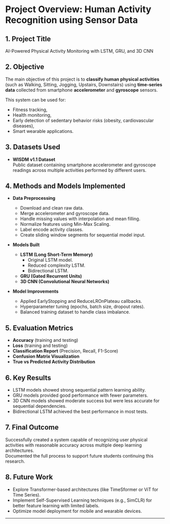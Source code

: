 # Project Overview: Human Activity Recognition using Sensor Data

## 1. Project Title
AI-Powered Physical Activity Monitoring with LSTM, GRU, and 3D CNN

## 2. Objective
The main objective of this project is to **classify human physical activities** (such as Walking, Sitting, Jogging, Upstairs, Downstairs) using **time-series data** collected from smartphone **accelerometer** and **gyroscope** sensors.

This system can be used for:
- Fitness tracking,
- Health monitoring,
- Early detection of sedentary behavior risks (obesity, cardiovascular diseases),
- Smart wearable applications.

## 3. Datasets Used
- **WISDM v1.1 Dataset**  
Public dataset containing smartphone accelerometer and gyroscope readings across multiple activities performed by different users.

## 4. Methods and Models Implemented
- **Data Preprocessing**
  - Download and clean raw data.
  - Merge accelerometer and gyroscope data.
  - Handle missing values with interpolation and mean filling.
  - Normalize features using Min-Max Scaling.
  - Label encode activity classes.
  - Create sliding window segments for sequential model input.

- **Models Built**
  - **LSTM (Long Short-Term Memory)**
    - Original LSTM model.
    - Reduced complexity LSTM.
    - Bidirectional LSTM.
  - **GRU (Gated Recurrent Units)**
  - **3D CNN (Convolutional Neural Networks)**

- **Model Improvements**
  - Applied EarlyStopping and ReduceLROnPlateau callbacks.
  - Hyperparameter tuning (epochs, batch size, dropout rates).
  - Balanced training dataset to handle class imbalance.

## 5. Evaluation Metrics
- **Accuracy** (training and testing)
- **Loss** (training and testing)
- **Classification Report** (Precision, Recall, F1-Score)
- **Confusion Matrix Visualization**
- **True vs Predicted Activity Distribution**

## 6. Key Results
- LSTM models showed strong sequential pattern learning ability.
- GRU models provided good performance with fewer parameters.
- 3D CNN models showed moderate success but were less accurate for sequential dependencies.
- Bidirectional LSTM achieved the best performance in most tests.

## 7. Final Outcome
Successfully created a system capable of recognizing user physical activities with reasonable accuracy across multiple deep learning architectures.  
Documented the full process to support future students continuing this research.

## 8. Future Work
- Explore Transformer-based architectures (like TimeSformer or ViT for Time Series).
- Implement Self-Supervised Learning techniques (e.g., SimCLR) for better feature learning with limited labels.
- Optimize model deployment for mobile and wearable devices.

---

